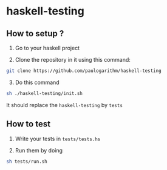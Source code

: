 # haskell-testing

## How to setup ?

1. Go to your haskell project

2. Clone the repository in it using this command:
```sh
git clone https://github.com/paulogarithm/haskell-testing
```

3. Do this command
```sh
sh ./haskell-testing/init.sh
```

It should replace the `haskell-testing` by `tests`


## How to test

1. Write your tests in `tests/tests.hs`

2. Run them by doing
```sh
sh tests/run.sh
```